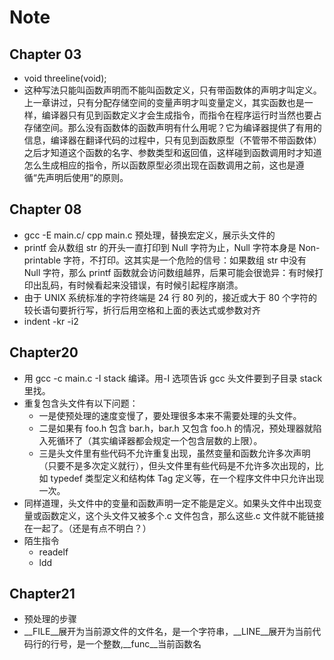 # Note

## Chapter 03

- void threeline(void);
- 这种写法只能叫函数声明而不能叫函数定义，只有带函数体的声明才叫定义。上一章讲过，只有分配存储空间的变量声明才叫变量定义，其实函数也是一样，编译器只有见到函数定义才会生成指令，而指令在程序运行时当然也要占存储空间。那么没有函数体的函数声明有什么用呢？它为编译器提供了有用的信息，编译器在翻译代码的过程中，只有见到函数原型（不管带不带函数体）之后才知道这个函数的名字、参数类型和返回值，这样碰到函数调用时才知道怎么生成相应的指令，所以函数原型必须出现在函数调用之前，这也是遵循“先声明后使用”的原则。

## Chapter 08

- gcc -E main.c/ cpp main.c 预处理，替换宏定义，展示头文件的
- printf 会从数组 str 的开头一直打印到 Null 字符为止，Null 字符本身是 Non-printable 字符，不打印。这其实是一个危险的信号：如果数组 str 中没有 Null 字符，那么 printf 函数就会访问数组越界，后果可能会很诡异：有时候打印出乱码，有时候看起来没错误，有时候引起程序崩溃。
- 由于 UNIX 系统标准的字符终端是 24 行 80 列的，接近或大于 80 个字符的较长语句要折行写，折行后用空格和上面的表达式或参数对齐
- indent -kr -i2

## Chapter20

- 用 gcc -c main.c -I stack 编译。用-I 选项告诉 gcc 头文件要到子目录 stack 里找。
- 重复包含头文件有以下问题：
  - 一是使预处理的速度变慢了，要处理很多本来不需要处理的头文件。
  - 二是如果有 foo.h 包含 bar.h，bar.h 又包含 foo.h 的情况，预处理器就陷入死循环了（其实编译器都会规定一个包含层数的上限）。
  - 三是头文件里有些代码不允许重复出现，虽然变量和函数允许多次声明（只要不是多次定义就行），但头文件里有些代码是不允许多次出现的，比如 typedef 类型定义和结构体 Tag 定义等，在一个程序文件中只允许出现一次。
- 同样道理，头文件中的变量和函数声明一定不能是定义。如果头文件中出现变量或函数定义，这个头文件又被多个.c 文件包含，那么这些.c 文件就不能链接在一起了。（还是有点不明白？）
- 陌生指令
  - readelf
  - ldd

## Chapter21

- 预处理的步骤
- \_\_FILE\_\_展开为当前源文件的文件名，是一个字符串，\_\_LINE\_\_展开为当前代码行的行号，是一个整数,\_\_func\_\_当前函数名
